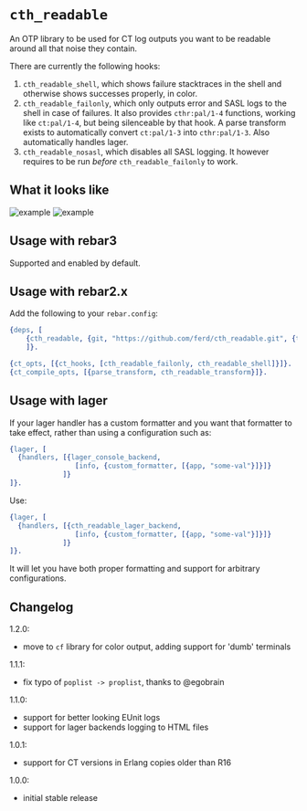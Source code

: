 # `cth_readable`

An OTP library to be used for CT log outputs you want to be readable
around all that noise they contain.

There are currently the following hooks:

1. `cth_readable_shell`, which shows failure stacktraces in the shell and
   otherwise shows successes properly, in color.
2. `cth_readable_failonly`, which only outputs error and SASL logs to the
   shell in case of failures. It also provides `cthr:pal/1-4` functions,
   working like `ct:pal/1-4`, but being silenceable by that hook. A parse
   transform exists to automatically convert `ct:pal/1-3` into `cthr:pal/1-3`.
   Also automatically handles lager.
3. `cth_readable_nosasl`, which disables all SASL logging. It however requires
   to be run *before* `cth_readable_failonly` to work.

## What it looks like

![example](http://i.imgur.com/dDFNxZr.png)
![example](http://i.imgur.com/RXZBG7H.png)

## Usage with rebar3

Supported and enabled by default.

## Usage with  rebar2.x

Add the following to your `rebar.config`:

```erlang
{deps, [
    {cth_readable, {git, "https://github.com/ferd/cth_readable.git", {tag, "v1.1.0"}}}
    ]}.

{ct_opts, [{ct_hooks, [cth_readable_failonly, cth_readable_shell]}]}.
{ct_compile_opts, [{parse_transform, cth_readable_transform}]}.
```

## Usage with lager

If your lager handler has a custom formatter and you want that formatter
to take effect, rather than using a configuration such as:

```erlang
{lager, [
  {handlers, [{lager_console_backend,
                [info, {custom_formatter, [{app, "some-val"}]}]}
             ]}
]}.
```

Use:

```erlang
{lager, [
  {handlers, [{cth_readable_lager_backend,
                [info, {custom_formatter, [{app, "some-val"}]}]}
             ]}
]}.
```

It will let you have both proper formatting and support for arbitrary
configurations.

## Changelog
1.2.0:
- move to `cf` library for color output, adding support for 'dumb' terminals

1.1.1:
- fix typo of `poplist -> proplist`, thanks to @egobrain

1.1.0:
- support for better looking EUnit logs
- support for lager backends logging to HTML files

1.0.1:
- support for CT versions in Erlang copies older than R16

1.0.0:
- initial stable release
